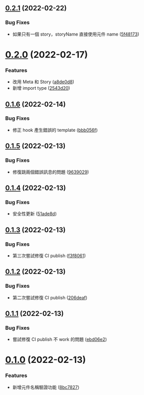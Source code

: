 ## [0.2.1](https://github.com/hahow/vscode-create-component/compare/v0.2.0...v0.2.1) (2022-02-22)


### Bug Fixes

* 如果只有一個 story，storyName 直接使用元件 name ([5f48173](https://github.com/hahow/vscode-create-component/commit/5f481731bae9af51318e16ef513dbf873789db46))

# [0.2.0](https://github.com/hahow/vscode-create-component/compare/v0.1.6...v0.2.0) (2022-02-17)


### Features

* 改用 Meta 和 Story ([a8de0d8](https://github.com/hahow/vscode-create-component/commit/a8de0d82095e5de256082547534edf85b4e43982))
* 新增 import type ([2543d20](https://github.com/hahow/vscode-create-component/commit/2543d20ffd6464b2defb12d39ece8c2f39abeac0))

## [0.1.6](https://github.com/hahow/vscode-create-component/compare/v0.1.5...v0.1.6) (2022-02-14)


### Bug Fixes

* 修正 hook 產生錯誤的 template ([bbb056f](https://github.com/hahow/vscode-create-component/commit/bbb056fc6e3d54b9f3e930c748d2aa4e797599e6))

## [0.1.5](https://github.com/hahow/vscode-create-component/compare/v0.1.4...v0.1.5) (2022-02-13)


### Bug Fixes

* 修復跳兩個錯誤訊息的問題 ([9639029](https://github.com/hahow/vscode-create-component/commit/963902971b726f91e775d6c46fe90d75a893cb8d))

## [0.1.4](https://github.com/hahow/vscode-create-component/compare/v0.1.3...v0.1.4) (2022-02-13)


### Bug Fixes

* 安全性更新 ([51ade8d](https://github.com/hahow/vscode-create-component/commit/51ade8d13404b31678b431e2eb28ab6743cb4d61))

## [0.1.3](https://github.com/hahow/vscode-create-component/compare/v0.1.2...v0.1.3) (2022-02-13)


### Bug Fixes

* 第三次嘗試修復 CI publish ([f3f8061](https://github.com/hahow/vscode-create-component/commit/f3f8061454a12deec63e0c46c6fb7afbcf51b4a5))

## [0.1.2](https://github.com/hahow/vscode-create-component/compare/v0.1.1...v0.1.2) (2022-02-13)


### Bug Fixes

* 第二次嘗試修復 CI publish ([206deaf](https://github.com/hahow/vscode-create-component/commit/206deafff7efc95eaeef33101511d356da9c5fbf))

## [0.1.1](https://github.com/hahow/vscode-create-component/compare/v0.1.0...v0.1.1) (2022-02-13)


### Bug Fixes

* 嘗試修復 CI publish 不 work 的問題 ([ebd06e2](https://github.com/hahow/vscode-create-component/commit/ebd06e271d1e4d71500fca1be225e41c89a589cd))

# [0.1.0](https://github.com/hahow/vscode-create-component/compare/v0.0.3...v0.1.0) (2022-02-13)


### Features

* 新增元件名稱驗證功能 ([8bc7827](https://github.com/hahow/vscode-create-component/commit/8bc7827eff89fd502c3445a2b93cd9f5f37f6bfb))
